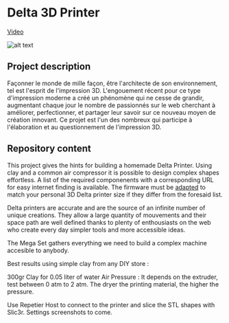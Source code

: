 # Delta 3D Printer

[Video](https://vimeo.com/131369209)

![alt text](https://github.com/slakri/Study-and-development-of-a-prototype-of-immaterial-architecture-reverse-printing-machine/blob/master/img/foam.png "Different foam sculptures")

## Project description
Façonner le monde de mille façon, être l'architecte de son environnement, tel est l'esprit de l'impression 3D. L'engouement récent pour ce type d'impression moderne a créé un phénomène qui ne cesse de grandir, augmentant chaque jour le nombre de passionnés sur le web cherchant à améliorer, perfectionner, et partager leur savoir sur ce nouveau moyen de création innovant.
Ce projet est l'un des nombreux qui participe à l'élaboration et au questionnement de l'impression 3D. 

## Repository content
This project gives the hints for building a homemade Delta Printer. Using clay and a common air compressor it is possible to design complex shapes effortless. A list of the required componenents with a corresponding URL for easy internet finding is available. The firmware must be [adapted](http://www.repetier.com/documentation/repetier-firmware/rf-installation/) to match your personal 3D Delta printer size if they differ from the foresaid list.

Delta printers are accurate and are the source of an infinite number of unique creations. They allow a large quantity of mouvements and their space path are well defined thanks to plenty of enthousiasts on the web who create every day simpler tools and more accessible ideas.

The Mega Set gathers everything we need to build a complex machine accesible to anybody.

Best results using simple clay from any DIY store :

300gr Clay for 0.05 liter of water
Air Pressure : It depends on the extruder, test between 0 atm to 2 atm. The dryer the printing material, the higher the pressure.

Use Repetier Host to connect to the printer and slice the STL shapes with Slic3r. Settings screenshots to come.
